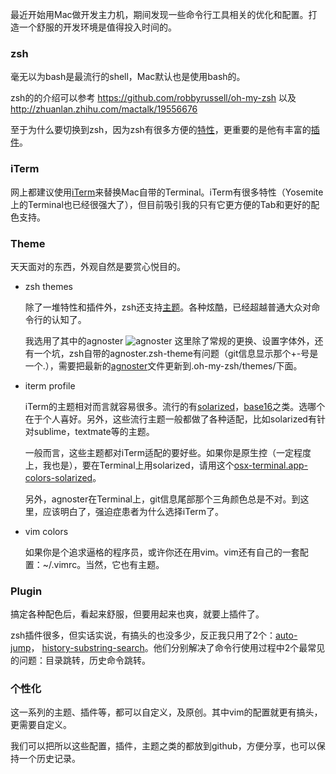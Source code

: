 最近开始用Mac做开发主力机，期间发现一些命令行工具相关的优化和配置。打造一个舒服的开发环境是值得投入时间的。

### zsh
毫无以为bash是最流行的shell，Mac默认也是使用bash的。

zsh的的介绍可以参考 https://github.com/robbyrussell/oh-my-zsh 以及 http://zhuanlan.zhihu.com/mactalk/19556676

至于为什么要切换到zsh，因为zsh有很多方便的[特性](http://code.joejag.com/2014/why-zsh.html)，更重要的是他有丰富的[插件](https://github.com/robbyrussell/oh-my-zsh/wiki/Plugins)。

### iTerm
网上都建议使用[iTerm](http://www.iterm2.com/)来替换Mac自带的Terminal。iTerm有很多特性（Yosemite上的Terminal也已经很强大了），但目前吸引我的只有它更方便的Tab和更好的配色支持。

### Theme
天天面对的东西，外观自然是要赏心悦目的。
- zsh themes
  
  除了一堆特性和插件外，zsh还支持[主题](https://github.com/robbyrussell/oh-my-zsh/wiki/themes)。各种炫酷，已经超越普通大众对命令行的认知了。
  
  我选用了其中的agnoster
  ![agnoster](https://cloud.githubusercontent.com/assets/2618447/6316862/70f58fb6-ba03-11e4-82c9-c083bf9a6574.png)
  这里除了常规的更换、设置字体外，还有一个坑，zsh自带的agnoster.zsh-theme有问题（git信息显示那个+-号是一个.），需要把最新的[agnoster](https://gist.github.com/3712874)文件更新到.oh-my-zsh/themes/下面。

- iterm profile
  
  iTerm的主题相对而言就容易很多。流行的有[solarized](http://ethanschoonover.com/solarized)，[base16](http://chriskempson.github.io/base16/)之类。选哪个在于个人喜好。另外，这些流行主题一般都做了各种适配，比如solarized有针对sublime，textmate等的主题。

  一般而言，这些主题都对iTerm适配的要好些。如果你是原生控（一定程度上，我也是），要在Terminal上用solarized，请用这个[osx-terminal.app-colors-solarized](https://github.com/tomislav/osx-terminal.app-colors-solarized)。
  
  另外，agnoster在Terminal上，git信息尾部那个三角颜色总是不对。到这里，应该明白了，强迫症患者为什么选择iTerm了。
  
- vim colors

  如果你是个追求逼格的程序员，或许你还在用vim。vim还有自己的一套配置：~/.vimrc。当然，它也有主题。

### Plugin
搞定各种配色后，看起来舒服，但要用起来也爽，就要上插件了。

zsh插件很多，但实话实说，有搞头的也没多少，反正我只用了2个：[auto-jump](osx-terminal.app-colors-solarized)， [history-substring-search](https://github.com/zsh-users/zsh-history-substring-search)。他们分别解决了命令行使用过程中2个最常见的问题：目录跳转，历史命令跳转。

### 个性化
这一系列的主题、插件等，都可以自定义，及原创。其中vim的配置就更有搞头，更需要自定义。

我们可以把所以这些配置，插件，主题之类的都放到github，方便分享，也可以保持一个历史记录。

